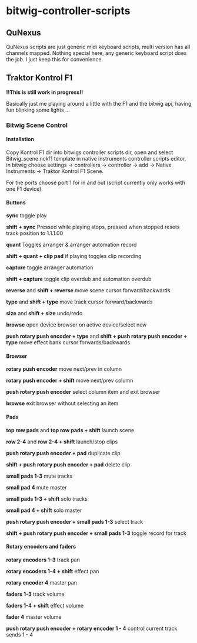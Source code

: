 # bitwig-controller-scripts

## QuNexus 
QuNexus scripts are just generic midi keyboard scripts, multi version has all channels mapped.
Nothing special here, any generic keyboard script does the job. I just keep this for convenience.

## Traktor Kontrol F1
**!!This is still work in progress!!**

Basically just me playing around a little with the F1 and the bitwig api, having fun blinking some lights ...

### Bitwig Scene Control

#### Installation
Copy Kontrol F1 dir into bitwigs controller scripts dir, open and select Bitwig_scene.nckf1 template in native instruments controller scripts editor, in bitwig choose settings -> controllers -> controller -> add -> Native Instruments -> Traktor Kontrol F1 Scene.

For the ports choose port 1 for in and out (script currently only works with one F1 device).

#### Buttons
**sync** toggle play

**shift + sync** Pressed while playing stops, pressed when stopped resets track position to 1.1.1.00

**quant** Toggles arranger & arranger automation record

**shift + quant + clip pad** if playing toggles clip recording 

**capture** toggle arranger automation

**shift + capture** toggle clip overdub and automation overdub

**reverse** and **shift + reverse** move scene cursor forward/backwards

**type** and **shift + type** move track cursor forward/backwards

**size** and **shift + size** undo/redo

**browse** open device browser on active device/select new

**push rotary push encoder + type** and **shift + push rotary push encoder + type** move effect bank cursor forwards/backwards

#### Browser

**rotary push encoder** move next/prev in column

**rotary push encoder + shift** move next/prev column

**push rotary push encoder** select column item and exit browser

**browse** exit browser without selecting an item

#### Pads

**top row pads** and **top row pads + shift** launch scene

**row 2-4** and **row 2-4 + shift** launch/stop clips

**push rotary push encoder + pad** duplicate clip

**shift + push rotary push encoder + pad** delete clip

**small pads 1-3** mute tracks

**small pad 4** mute master

**small pads 1-3 + shift** solo tracks

**small pad 4 + shift** solo master

**push rotary push encoder + small pads 1-3** select track

**shift + push rotary push encoder + small pads 1-3** toggle record for track

#### Rotary encoders and faders

**rotary encoders 1-3** track pan

**rotary encoders 1-4 + shift** effect pan

**rotary encoder 4** master pan

**faders 1-3** track volume

**faders 1-4 + shift** effect volume

**fader 4** master volume

**push rotary push encoder + rotary encoder 1 - 4** control current track sends 1 - 4




